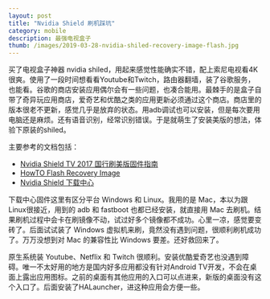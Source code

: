 ```yaml
---
layout: post
title: "Nvidia Shield 刷机踩坑"
category: mobile
description: 最强电视盒子
thumb: /images/2019-03-28-nvidia-shiled-recovery-image-flash.jpg
---
```


买了电视盒子神器 nvidia shiled，用起来感觉性能确实不错，配上索尼电视看4K很爽。使用了一段时间想看看Youtube和Twitch，路由器翻墙，装了谷歌服务，也能看。谷歌的商店安装应用偶尔会有一些问题，也凑合能用。最棘手的是盒子自带了奇异玩应用商店，爱奇艺和优酷之类的应用更新必须通过这个商店。商店里的版本很老不更新，感觉几乎是放弃的状态。用adb调试也可以安装，但是每次要用电脑还是麻烦。还有语音识别，经常识别错误。于是就萌生了安装美版的想法，体验下原装的shiled。

主要参考的文档包括：
- [Nvidia Shield TV 2017 国行刷美版固件指南
](https://github.com/JACK-THINK/Nvidia-Shield-TV-2017-Cookbook/blob/master/How%20to%20flash%20Nvidia%20Shield%20TV%202017%20China%20Editon%20with%20the%20Android%20generic%20recovery%20image.md)
- [HowTO Flash Recovery Image](https://developer.download.nvidia.cn/assets/gameworks/downloads/regular/HowToFlash/HowTO-Flash-Recovery-Image.txt)
- [Nvidia Shield 下载中心](https://developer.nvidia.com/gameworksdownload#?tx=$additional,shield)

下载中心固件这里有区分平台 Windows 和 Linux。我用的是 Mac，本以为跟 Linux很接近，用到的 adb 和 fastboot 也都已经安装，就直接用 Mac 去刷机。结果刷机过程中会卡在刷镜像不动，试过好多个镜像都不成功。心里一凉，感觉要变砖了。后面试试装了 Windows 虚拟机来刷，竟然没有遇到问题，很顺利刷机成功了。万万没想到对 Mac 的兼容性比 Windows 要差。还好救回来了。

原生系统装 Youtube、Netflix 和 Twitch 很顺利。安装优酷爱奇艺也没遇到障碍。唯一不太好用的地方是国内好多应用都没有针对Android TV开发，不会在桌面上露出应用图标。之前的桌面有其他应用的入口可以点进来，新版的桌面没有这个入口了。后面安装了HALauncher，进这种应用会方便一些。
